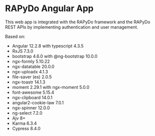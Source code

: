 # RAPyDo Angular App

This web app is integrated with the RAPyDo framework and the RAPyDo REST APIs by implementing authentication and user management.

Based on:

- Angular 12.2.8 with typescript 4.3.5
- RxJS 7.3.0
- bootstrap 4.6.0 with @ng-bootstrap 10.0.0
- ngx-formly 5.10.22
- ngx-datatable 20.0.0
- ngx-uploadx 4.1.3
- file-saver (es) 2.0.5
- ngx-toastr 14.1.3
- moment 2.29.1 with ngx-moment 5.0.0
- font-awesome 5.15.4
- ngx-clipboard 14.0.1
- angular2-cookie-law 7.0.1
- ngx-spinner 12.0.0
- ng-select 7.2.0
- Ajv 8+
- Karma 6.3.4
- Cypress 8.4.0
